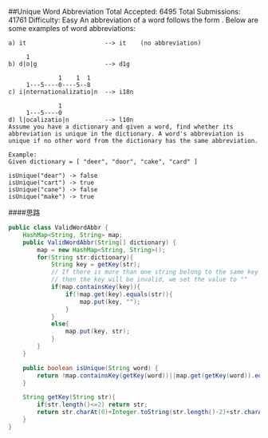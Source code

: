 ##Unique Word Abbreviation
	Total Accepted: 6495 Total Submissions: 41761 Difficulty: Easy
	An abbreviation of a word follows the form <first letter><number><last letter>. Below are some examples of word abbreviations:

	a) it                      --> it    (no abbreviation)

	     1
	b) d|o|g                   --> d1g

	              1    1  1
	     1---5----0----5--8
	c) i|nternationalizatio|n  --> i18n

	              1
	     1---5----0
	d) l|ocalizatio|n          --> l10n
	Assume you have a dictionary and given a word, find whether its abbreviation is unique in the dictionary. A word's abbreviation is unique if no other word from the dictionary has the same abbreviation.

	Example:
	Given dictionary = [ "deer", "door", "cake", "card" ]

	isUnique("dear") -> false
	isUnique("cart") -> true
	isUnique("cane") -> false
	isUnique("make") -> true

####思路
```java
public class ValidWordAbbr {
    HashMap<String, String> map;
    public ValidWordAbbr(String[] dictionary) {
        map = new HashMap<String, String>();
        for(String str:dictionary){
            String key = getKey(str);
            // If there is more than one string belong to the same key
            // then the key will be invalid, we set the value to ""
            if(map.containsKey(key)){
                if(!map.get(key).equals(str)){
                    map.put(key, "");
                }
            }
            else{
                map.put(key, str);
            }
        }
    }

    public boolean isUnique(String word) {
        return !map.containsKey(getKey(word))||map.get(getKey(word)).equals(word);
    }

    String getKey(String str){
        if(str.length()<=2) return str;
        return str.charAt(0)+Integer.toString(str.length()-2)+str.charAt(str.length()-1);
    }
}
```
